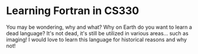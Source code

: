 # Learning Fortran in CS330
You may be wondering, why and what? Why on Earth do you want to learn a dead language?
It's not dead, it's still be utilized in various areas... such as imaging! 
I would love to learn this language for historical reasons and why not! 

